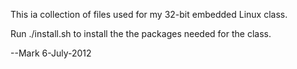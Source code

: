 This ia collection of files used for my 32-bit embedded Linux class.

Run ./install.sh to install the the packages needed for the class.

--Mark
  6-July-2012


